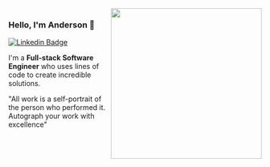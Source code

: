 <img align="right" src="https://github.com/andersonfagundes/andersonfagundes/assets/46789255/eb694765-c30a-41b7-817a-b45294130313" width="300"/>

### Hello, I'm Anderson 👋

[![Linkedin Badge](https://img.shields.io/badge/-Anderson%20Fagundes-3333cc?style=flat-square&logo=Linkedin&logoColor=white&link=https://www.linkedin.com/in/anderson-fagundes/)](https://www.linkedin.com/in/anderson-fagundes/)

I'm a **Full-stack Software Engineer** who uses lines of code to create incredible solutions.

"All work is a self-portrait of the person who performed it. Autograph your work with excellence"
